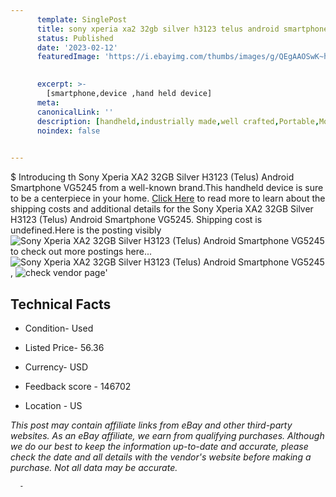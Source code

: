 ```yaml
---
      template: SinglePost
      title: sony xperia xa2 32gb silver h3123 telus android smartphone vg5245
      status: Published
      date: '2023-02-12'
      featuredImage: 'https://i.ebayimg.com/thumbs/images/g/QEgAAOSwK~hjyc3P/s-l225.jpg'
       

      excerpt: >-
        [smartphone,device ,hand held device]
      meta:
      canonicalLink: ''
      description: [handheld,industrially made,well crafted,Portable,Mobile,Compact,Convenient,Lightweight,Maneuverable,Man-portable,Miniature,Carriable,Hand-held,Light,Holdable,Transportable,Mobile device,Pocket-sized,On-the-go,Wireless,Cordless,Compact size,Convenient size, smartphone,device ,hand held device]
      noindex: false
      

---
```

$
      Introducing th Sony Xperia XA2 32GB Silver H3123 (Telus) Android Smartphone VG5245 from a well-known brand.This handheld device  is sure to be a centerpiece in your home. [Click Here](https://www.ebay.com/itm/275633175145?hash=item402d047a69%3Ag%3AQEgAAOSwK%7Ehjyc3P&mkevt=1&mkcid=1&mkrid=711-53200-19255-0&campid=%253CePNCampaignId%253E&customid=%253CreferenceId%253E&toolid=10049) to read more to learn about the shipping costs and additional details for the Sony Xperia XA2 32GB Silver H3123 (Telus) Android Smartphone VG5245. Shipping cost is undefined.Here is the posting visibly ![Sony Xperia XA2 32GB Silver H3123 (Telus) Android Smartphone VG5245](https://i.ebayimg.com/thumbs/images/g/QEgAAOSwK~hjyc3P/s-l225.jpg) to check out more postings here... ![Sony Xperia XA2 32GB Silver H3123 (Telus) Android Smartphone VG5245](https://i.ebayimg.com/images/g/QEgAAOSwK~hjyc3P/s-l1600.jpg), ![check vendor page](https://origin-galleryplus.ebayimg.com/ws/web/275633175145_2_0_1/225x225.jpg,https://origin-galleryplus.ebayimg.com/ws/web/275633175145_3_0_1/225x225.jpg,https://origin-galleryplus.ebayimg.com/ws/web/275633175145_4_0_1/225x225.jpg,https://origin-galleryplus.ebayimg.com/ws/web/275633175145_5_0_1/225x225.jpg,https://origin-galleryplus.ebayimg.com/ws/web/275633175145_6_0_1/225x225.jpg,https://origin-galleryplus.ebayimg.com/ws/web/275633175145_7_0_1/225x225.jpg,https://origin-galleryplus.ebayimg.com/ws/web/275633175145_8_0_1/225x225.jpg,https://origin-galleryplus.ebayimg.com/ws/web/275633175145_9_0_1/225x225.jpg)'

      

 ## Technical Facts 



     
      

 - Condition- Used 


      

 - Listed Price- 56.36 


      

 - Currency- USD 


      

 - Feedback score - 146702 


      

 - Location - US 


      
      

 *_This post may contain affiliate links from eBay and other third-party websites. As an eBay affiliate, we earn from qualifying purchases. Although we do our best to keep the information up-to-date and accurate, please check the date and all details with the vendor's website before making a purchase. Not all data may be accurate._*




      -
